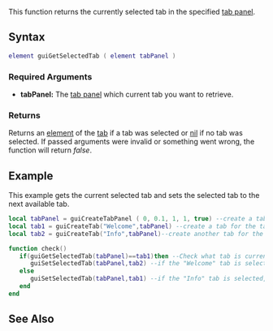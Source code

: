 This function returns the currently selected tab in the specified [tab panel](/docs/element/gui/tab_panel.md "wikilink").

Syntax
------

``` lua
element guiGetSelectedTab ( element tabPanel )
```

### Required Arguments

-   **tabPanel:** The [tab panel](/docs/element/gui/tab_panel.md "wikilink") which current tab you want to retrieve.

### Returns

Returns an [element](/docs/element.md "wikilink") of the [tab](/docs/element/gui/tab.md "wikilink") if a tab was selected or [nil](/docs/nil.md "wikilink") if no tab was selected. If passed arguments were invalid or something went wrong, the function will return *false*.

Example
-------

This example gets the current selected tab and sets the selected tab to the next available tab.

``` lua
local tabPanel = guiCreateTabPanel ( 0, 0.1, 1, 1, true) --create a tab panel which fills the whole window
local tab1 = guiCreateTab("Welcome",tabPanel) --create a tab for the tab panel above
local tab2 = guiCreateTab("Info",tabPanel)--create another tab for the tab panel at the top

function check()
   if(guiGetSelectedTab(tabPanel)==tab1)then --Check what tab is currently shown
      guiSetSelectedTab(tabPanel,tab2) --if the "Welcome" tab is selected, change it to tab2("Info" tab)
   else
      guiSetSelectedTab(tabPanel,tab1) --if the "Info" tab is selected, change it to tab1("Welcome" tab)
   end
end
```

See Also
--------

